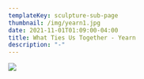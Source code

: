 ```yaml
---
templateKey: sculpture-sub-page
thumbnail: /img/yearn1.jpg
date: 2021-11-01T01:09:00-04:00
title: What Ties Us Together - Yearn
description: "-"
---
```

![](/img/yearnedit.jpg)